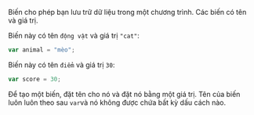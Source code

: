 Biến cho phép bạn lưu trữ dữ liệu trong một chương trình. Các biến có tên và giá trị.

Biến này có tên `động vật` và giá trị `"cat"`:

```javascript
var animal = "mèo";
```

Biến này có tên `điểm` và giá trị `30`:

```javascript
var score = 30;
```

Để tạo một biến, đặt tên cho nó và đặt nó bằng một giá trị. Tên của biến luôn luôn theo sau `var`và nó không được chứa bất kỳ dấu cách nào.